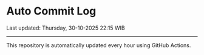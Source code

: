 # Auto Commit Log

Last updated: Thursday, 30-10-2025 22:15 WIB

---

This repository is automatically updated every hour using GitHub Actions.
